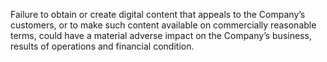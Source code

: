 Failure to obtain or create digital content that appeals to the Company’s customers, or to make such content available
on  commercially  reasonable  terms,  could  have  a  material  adverse  impact  on  the  Company’s  business,  results  of
operations and financial condition.